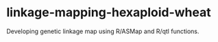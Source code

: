 # linkage-mapping-hexaploid-wheat
Developing genetic linkage map using R/ASMap and R/qtl functions. 
